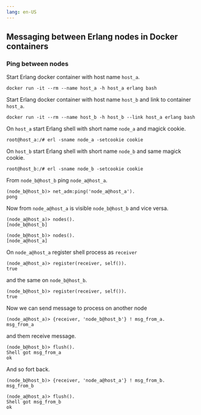 ```yaml
---
lang: en-US
---
```

## Messaging between Erlang nodes in Docker containers

### Ping between nodes

Start Erlang docker container with host name `host_a`.
```
docker run -it --rm --name host_a -h host_a erlang bash
```
Start Erlang docker container with host name `host_b` and link to container `host_a`.
```
docker run -it --rm --name host_b -h host_b --link host_a erlang bash
```

On `host_a` start Erlang shell with short name `node_a` and magick cookie.
```
root@host_a:/# erl -sname node_a -setcookie cookie
```
On `host_b` start Erlang shell with short name `node_b` and same magick cookie.
```
root@host_b:/# erl -sname node_b -setcookie cookie
```

From `node_b@host_b` ping `node_a@host_a`.
```
(node_b@host_b)> net_adm:ping('node_a@host_a').
pong
```

Now from `node_a@host_a` is visible `node_b@host_b` and vice versa.
```
(node_a@host_a)> nodes().
[node_b@host_b]
```
```
(node_b@host_b)> nodes().
[node_a@host_a]
```

On `node_a@host_a` register shell process as `receiver`
```
(node_a@host_a)> register(receiver, self()).
true
```
and the same on `node_b@host_b`.
```
(node_b@host_b)> register(receiver, self()).
true
```

Now we can send message to process on another node
```
(node_a@host_a)> {receiver, 'node_b@host_b'} ! msg_from_a.
msg_from_a
```
and them receive message.
```
(node_b@host_b)> flush().
Shell got msg_from_a
ok
```

And so fort back.
```
(node_b@host_b)> {receiver, 'node_a@host_a'} ! msg_from_b.
msg_from_b
```
```
(node_a@host_a)> flush().
Shell got msg_from_b
ok
```
